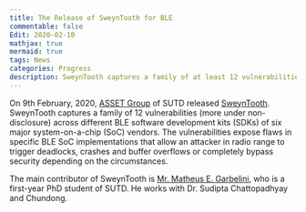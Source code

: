 ```yaml
---
title: The Release of SweynTooth for BLE
commentable: false
Edit: 2020-02-10
mathjax: true
mermaid: true
tags: News
categories: Progress
description: SweynTooth captures a family of at least 12 vulnerabilities across various BLE SDKs.
---
```


<p>On 9th February, 2020, <a href="https://asset-group.github.io/" target="_blank">ASSET Group</a> of SUTD released <a href="https://asset-group.github.io/disclosures/sweyntooth/" target="_blank">SweynTooth</a>. SweynTooth captures a family of 12 vulnerabilities (more under non-disclosure) across different BLE software development kits (SDKs) of six major system-on-a-chip (SoC) vendors. The vulnerabilities expose flaws in specific BLE SoC implementations that allow an attacker in radio range to trigger deadlocks, crashes and buffer overflows or completely bypass security depending on the circumstances.</p>

<p>The main contributor of SweynTooth is <a href="https://matheus-garbelini.github.io/home/" target="_blank">Mr. Matheus E. Garbelini</a>, who is a first-year PhD student of SUTD. He works with Dr. Sudipta Chattopadhyay and Chundong.</p>


